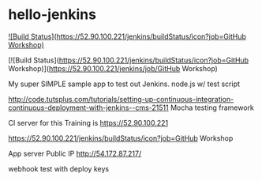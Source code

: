 # hello-jenkins
[![Build Status](https://52.90.100.221/jenkins/buildStatus/icon?job=GitHub Workshop)](https://52.90.100.221/jenkins/job/GitHub%20Workshop/)

[![Build Status](https://52.90.100.221/jenkins/buildStatus/icon?job=GitHub Workshop)](https://52.90.100.221/jenkins/job/GitHub Workshop)

My super SIMPLE sample app to test out Jenkins. node.js w/ test script

http://code.tutsplus.com/tutorials/setting-up-continuous-integration-continuous-deployment-with-jenkins--cms-21511
Mocha testing framework


CI server for this Training is https://52.90.100.221

https://52.90.100.221/jenkins/buildStatus/icon?job=GitHub Workshop

App server Public IP http://54.172.87.217/

webhook test with deploy keys
